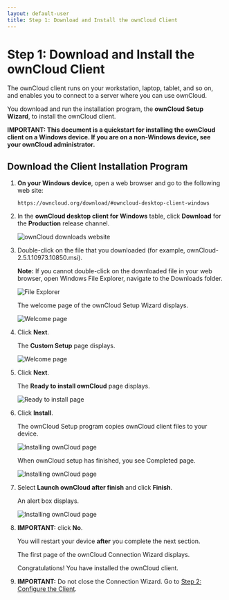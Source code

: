 ```yaml
---
layout: default-user
title: Step 1: Download and Install the ownCloud Client
---
```


# Step 1: Download and Install the ownCloud Client
The ownCloud client runs on your workstation, laptop, tablet, and so on, and enables 
you to connect to a server where you can use ownCloud.

You download and run the installation program, the **ownCloud Setup Wizard**, 
to install the ownCloud client.

**IMPORTANT: This document is a quickstart for installing the ownCloud client 
on a Windows device. If you are on a non-Windows device, see your ownCloud 
administrator.**


## Download the Client Installation Program
1. **On your Windows device**, open a web browser and go to the following web site:

   ````
   https://owncloud.org/download/#owncloud-desktop-client-windows
   ````
2. In the **ownCloud desktop client for Windows** table, click **Download** 
   for the **Production** release channel.

   ![ownCloud downloads website](./assets/images/download_site.png)


3. Double-click on the file that you downloaded (for example, ownCloud-2.5.1.10973.10850.msi).

   **Note:** If you cannot double-click on the downloaded file in your web browser, 
   open Windows File Explorer, navigate to the Downloads folder.

   ![File Explorer](./assets/images/download.png)

   The welcome page of the ownCloud Setup Wizard displays.

   ![Welcome page](./assets/images/install_1.png)

4. Click **Next**.

   The **Custom Setup** page displays.

   ![Welcome page](./assets/images/install_2.png)
  
5. Click **Next**.

   The **Ready to install ownCloud** page displays.

   ![Ready to install page](./assets/images/install_3.png)

6. Click **Install**.

   The ownCloud Setup program copies ownCloud client files to your device.

   ![Installing ownCloud page](./assets/images/install_4.png)

   When ownCloud setup has finished, you see Completed page.

   ![Installing ownCloud page](./assets/images/install_5.png)

7. Select **Launch ownCloud after finish** and click **Finish**.

   An alert box displays.

   ![Installing ownCloud page](./assets/images/restart.png)

8. **IMPORTANT:** click **No**. 

   You will restart your device **after** you complete the next section.

   The first page of the ownCloud Connection Wizard displays.

   Congratulations! You have installed the ownCloud client.

9. **IMPORTANT:** Do not close the Connection Wizard. Go to [Step 2: Configure the Client](./qs_users_install.html).

